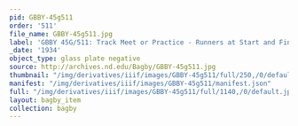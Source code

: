 ```yaml
---
pid: GBBY-45g511
order: '511'
file_name: GBBY-45g511.jpg
label: 'GBBY 45G/511: Track Meet or Practice - Runners at Start and Finish - 1934'
_date: '1934'
object_type: glass plate negative
source: http://archives.nd.edu/Bagby/GBBY-45g511.jpg
thumbnail: "/img/derivatives/iiif/images/GBBY-45g511/full/250,/0/default.jpg"
manifest: "/img/derivatives/iiif/images/GBBY-45g511/manifest.json"
full: "/img/derivatives/iiif/images/GBBY-45g511/full/1140,/0/default.jpg"
layout: bagby_item
collection: bagby
---
```

